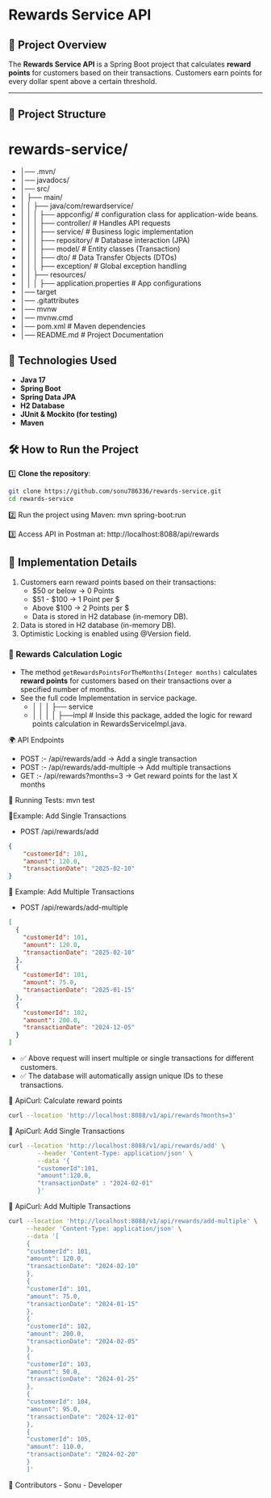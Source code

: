 # Rewards Service API

## 📌 Project Overview ##
The **Rewards Service API** is a Spring Boot project that calculates **reward points** for customers based on their transactions.
Customers earn points for every dollar spent above a certain threshold.

---

## 📁 Project Structure ##

# rewards-service/
- │── .mvn/
- │── javadocs/
- │── src/
- │ ├── main/
- │ │ ├── java/com/rewardservice/
- │ │ │ ├── appconfig/ # configuration class for application-wide beans.
- │ │ │ ├── controller/ # Handles API requests
- │ │ │ ├── service/ # Business logic implementation
- │ │ │ ├── repository/ # Database interaction (JPA)
- │ │ │ ├── model/ # Entity classes (Transaction)
- │ │ │ ├── dto/ # Data Transfer Objects (DTOs)
- │ │ │ ├── exception/ # Global exception handling
- │ │ ├── resources/ 
- │ │ │ ├── application.properties # App configurations
- │── target
- │── .gitattributes
- │── mvnw 
- │── mvnw.cmd 
- │── pom.xml # Maven dependencies
- │── README.md # Project Documentation

## 🚀 Technologies Used
- **Java 17**
- **Spring Boot**
- **Spring Data JPA**
- **H2 Database**
- **JUnit & Mockito (for testing)**
- **Maven**

## 🛠 How to Run the Project
1️⃣ **Clone the repository**:
```sh
git clone https://github.com/sonu786336/rewards-service.git
cd rewards-service 
```

2️⃣ Run the project using Maven: mvn spring-boot:run

3️⃣ Access API in Postman at: http://localhost:8088/api/rewards

## 📌 Implementation Details
1. Customers earn reward points based on their transactions:
	- $50 or below → 0 Points
	- $51 - $100 → 1 Point per $
	- Above $100 → 2 Points per $
	- Data is stored in H2 database (in-memory DB).
2. Data is stored in H2 database (in-memory DB).
3. Optimistic Locking is enabled using @Version field.

### 📌 Rewards Calculation Logic
- The method `getRewardsPointsForTheMonths(Integer months)` calculates **reward points** for customers based on their transactions over a specified number of months.
- See the full code Implementation in service package.
  - │ │ │ ├── service
  - │ │ │ │ ├──impl # Inside this package, added the logic for reward points calculation in RewardsServiceImpl.java.

🌍 API Endpoints
- POST :- /api/rewards/add → Add a single transaction
- POST :- /api/rewards/add-multiple → Add multiple transactions
- GET  :- /api/rewards?months=3 → Get reward points for the last X months


🧪 Running Tests: mvn test

📌Example: Add Single Transactions
- POST /api/rewards/add
```json
{
    "customerId": 101,
    "amount": 120.0,
    "transactionDate": "2025-02-10"
}
```

📌 Example: Add Multiple Transactions
- POST /api/rewards/add-multiple
```json
[
  {
    "customerId": 101,
    "amount": 120.0,
    "transactionDate": "2025-02-10"
  },
  {
    "customerId": 101,
    "amount": 75.0,
    "transactionDate": "2025-01-15"
  },
  {
    "customerId": 102,
    "amount": 200.0,
    "transactionDate": "2024-12-05"
  }
]
```

- ✅ Above request will insert multiple or single transactions for different customers.
- ✅ The database will automatically assign unique IDs to these transactions.

📌 ApiCurl: Calculate reward points
```sh
curl --location 'http://localhost:8088/v1/api/rewards?months=3'
```
📌 ApiCurl: Add Single Transactions

```sh	
curl --location 'http://localhost:8088/v1/api/rewards/add' \
        --header 'Content-Type: application/json' \
        --data '{
        "customerId":101,
        "amount":120.0,
        "transactionDate" : "2024-02-01"
        }'
```
		
📌 ApiCurl: Add Multiple Transactions

```sh	
curl --location 'http://localhost:8088/v1/api/rewards/add-multiple' \
     --header 'Content-Type: application/json' \
     --data '[
     {
     "customerId": 101,
     "amount": 120.0,
     "transactionDate": "2024-02-10"
     },
     {
     "customerId": 101,
     "amount": 75.0,
     "transactionDate": "2024-01-15"
     },
     {
     "customerId": 102,
     "amount": 200.0,
     "transactionDate": "2024-02-05"
     },
     {
     "customerId": 103,
     "amount": 50.0,
     "transactionDate": "2024-01-25"
     },
     {
     "customerId": 104,
     "amount": 95.0,
     "transactionDate": "2024-12-01"
     },
     {
     "customerId": 105,
     "amount": 110.0,
     "transactionDate": "2024-02-20"
     }
     ]'
```

📌 Contributors
	- Sonu - Developer
